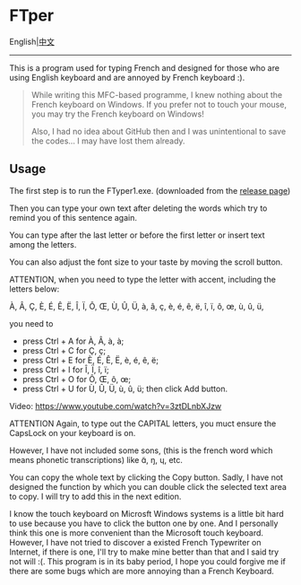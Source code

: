 # FTper

English|[中文](./README-CN.md)

---

This is a program used for typing French and designed for those who are using English keyboard and are annoyed by French keyboard :). 

> While writing this MFC-based programme, I knew nothing about the French keyboard on Windows. If you prefer not to touch your mouse, you may try the French keyboard on Windows!
>
> Also, I had no idea about GitHub then and I was unintentional to save the codes... I may have lost them already.

## Usage

The first step is to run the FTyper1.exe. (downloaded from the [release page](https://github.com/JinhangZhu/ftyper/releases/))

Then you can type your own text after deleting the words which try to remind you of this sentence again.

You can type after the last letter or before the first letter or insert text among the letters.

You can also adjust the font size to your taste by moving the scroll button.

ATTENTION, when you need to type the letter with accent, including the letters below:

À, Â, Ç, È, É, Ê, Ë, Î, Ï, Ô, Œ, Ù, Û, Ü, à, â, ç, è, é, ê, ë, î, ï, ô, œ, ù, û, ü,

you need to 
- press 	Ctrl + A 	for 	À, Â, à, à;
- press 	Ctrl + C 	for 	Ç, ç;
- press 	Ctrl + E	for 	È, É, Ê, Ë, è, é, ê, ë;
- press 	Ctrl + I  	for 	Î, Ï, î, ï;
- press 	Ctrl + O 	for 	Ô, Œ, ô, œ;
- press 	Ctrl + U 	for 	Ù, Û, Ü, ù, û, ü;
then click Add button.

Video: https://www.youtube.com/watch?v=3ztDLnbXJzw

ATTENTION Again, to type out the CAPITAL letters, you muct ensure the CapsLock on your keyboard is on.

However, I have not included some sons, (this is the french word which means phonetic transcriptions) like ɑ̃, ŋ, ɥ, etc.

You can copy the whole text by clicking the Copy button. Sadly, I have not designed the function by which you can double click the selected text area to copy. I will try to add this in the next edition.

I know the touch keyboard on Microsft Windows systems is a little bit hard to use because you have to click the button one by one. And I personally think this one is more convenient than the Microsoft touch keyboard. However, I have not tried to discover a existed French Typewriter on Internet, if there is one, I'll try to make mine better than that and I said try not will :(. This program is in its baby period, I hope you could forgive me if there are some bugs which are more annoying than a French Keyboard.
